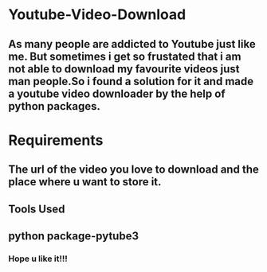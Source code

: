 # Youtube-Video-Download
## As many people are addicted to Youtube just like me. But sometimes i get so frustated that i am not able to download my favourite videos just man people.So i found a solution for it and made a youtube video downloader by the help of python packages.
# Requirements
## The url of the video you love to download and the place where u want to store it.

## Tools Used
## python package-pytube3

### Hope u like it!!!
